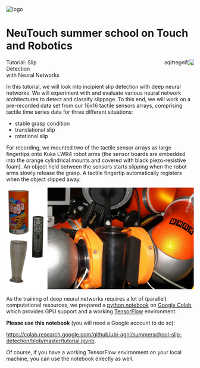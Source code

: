 ![logo](https://neutouch.eu/templates/yootheme/cache/g37-01577415.png)
# NeuTouch summer school on Touch and Robotics
<img src="https://ni.www.techfak.uni-bielefeld.de/files/myrmex_0.png" alt="fingertips" width="400" align="right" style="padding: 0px 10px 10px 0px; transform: scaleX(-1)"/>

Tutorial: Slip Detection with Neural Networks

In this tutorial, we will look into incipient slip detection with deep neural networks. We will experiment with and evaluate various neural network architectures to detect and classify slippage.
To this end, we will work on a pre-recorded data set from our 16x16 tactile sensors arrays, comprising tactile time series data for three different situations:

- stable grasp condition
- translational slip
- rotational slip

For recording, we mounted two of the tactile sensor arrays as large fingertips onto Kuka LWR4 robot arms (the sensor boards are embedded into the orange cylindrical mounts and covered with black piezo-resistive foam).
An object held between the sensors starts slipping when the robot arms slowly release the grasp.
A tactile fingertip automatically registers when the object slipped away.

![setup](media/setup.jpg)

As the training of deep neural networks requires a lot of (parallel) computational resources, we prepared a [python notebook](https://colab.research.google.com/github/ubi-agni/summerschool-slip-detection/blob/master/tutorial.ipynb) on [Google Colab](https://colab.research.google.com/notebooks/intro.ipynb), which provides GPU support and a working [TensorFlow](https://www.tensorflow.org/install) environment.

**Please use this notebook** (you will need a Google account to do so):

https://colab.research.google.com/github/ubi-agni/summerschool-slip-detection/blob/master/tutorial.ipynb.

Of course, if you have a working TensorFlow environment on your local machine, you can use the notebook directly as well.